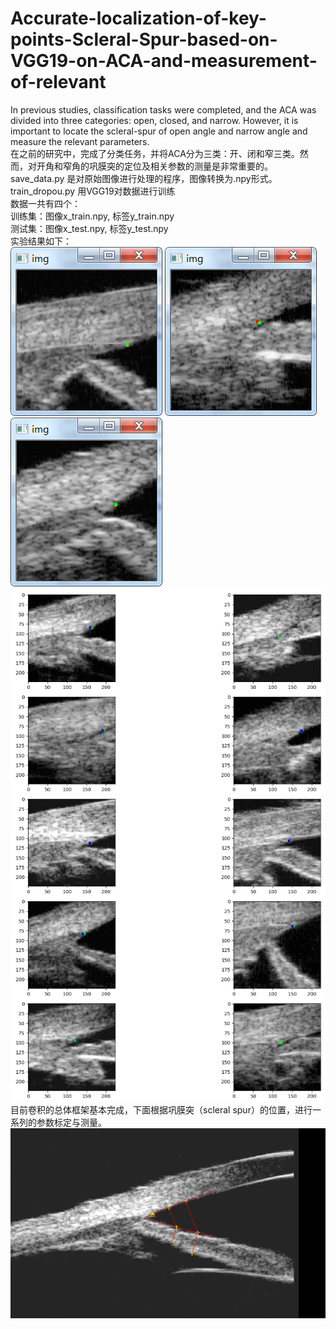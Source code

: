 # Accurate-localization-of-key-points-Scleral-Spur-based-on-VGG19-on-ACA-and-measurement-of-relevant
In previous studies, classification tasks were completed, and the ACA was divided into three categories: open, closed, and narrow. However, it is important to locate the scleral-spur of open angle and narrow angle  and measure the relevant parameters.  
在之前的研究中，完成了分类任务，并将ACA分为三类：开、闭和窄三类。然而，对开角和窄角的巩膜突的定位及相关参数的测量是非常重要的。
save_data.py 是对原始图像进行处理的程序，图像转换为.npy形式。 
train_dropou.py 用VGG19对数据进行训练  
数据一共有四个：  
训练集：图像x_train.npy, 标签y_train.npy  
测试集：图像x_test.npy, 标签y_test.npy  
实验结果如下：  
![image](https://github.com/1579477793/Accurate-localization-of-key-points-Scleral-Spur-based-on-VGG19-on-ACA-and-measurement-of-relevant/blob/master/results/1.png)
![image](https://github.com/1579477793/Accurate-localization-of-key-points-Scleral-Spur-based-on-VGG19-on-ACA-and-measurement-of-relevant/blob/master/results/2.png)
![image](https://github.com/1579477793/Accurate-localization-of-key-points-Scleral-Spur-based-on-VGG19-on-ACA-and-measurement-of-relevant/blob/master/results/3.png)
![image](https://github.com/1579477793/Accurate-localization-of-key-points-Scleral-Spur-based-on-VGG19-on-ACA-and-measurement-of-relevant/blob/master/results/4.png)  
目前卷积的总体框架基本完成，下面根据巩膜突（scleral spur）的位置，进行一系列的参数标定与测量。
![image](https://github.com/1579477793/Accurate-localization-of-key-points-Scleral-Spur-based-on-VGG19-on-ACA-and-measurement-of-relevant/blob/master/results/6.png)

